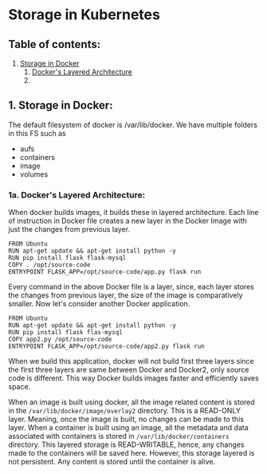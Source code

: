 # Storage in Kubernetes

## Table of contents:

1. [Storage in Docker](#1-storage-in-docker)
   1. [Docker's Layered Architecture](#1a-dockers-layered-architecture)
   2. 

## 1. Storage in Docker:

The default filesystem of docker is /var/lib/docker. We have multiple folders in this FS such as

- aufs
- containers
- image
- volumes

### 1a. Docker's Layered Architecture:

When docker builds images, it builds these in layered architecture. Each line of instruction in Docker file creates a new layer
in the Docker Image with just the changes from previous layer.

```Docker
FROM Ubuntu
RUN apt-get update && apt-get install python -y
RUN pip install flask flask-mysql
COPY . /opt/source-code
ENTRYPOINT FLASK_APP=/opt/source-code/app.py flask run 
```

Every command in the above Docker file is a layer, since, each layer stores the changes from previous layer, the size of
the image is comparatively smaller. Now let's consider another Docker application.

```Docker2
FROM Ubuntu
RUN apt-get update && apt-get install python -y
RUN pip install flask flas-mysql
COPY app2.py /opt/source-code
ENTRYPOINT FLASK_APP=/opt/source-code/app2.py flask run
```

When we build this application, docker will not build first three layers since the first three layers are same between 
Docker and Docker2, only source code is different. This way Docker builds images faster and efficiently saves space.

When an image is built using docker, all the image related content is stored in the ```/var/lib/docker/image/overlay2```
directory. This is a READ-ONLY layer. Meaning, once the image is built, no changes can be made to this layer. When a container
is built using an image, all the metadata and data associated with containers is stored in ```/var/lib/docker/containers```
directory. This layered storage is READ-WRITABLE, hence, any changes made to the containers will be saved here. However,
this storage layered is not persistent. Any content is stored until the container is alive.

